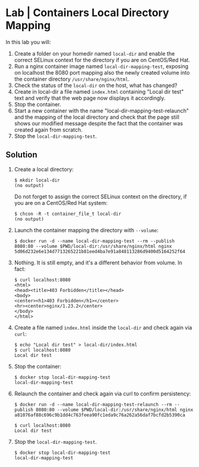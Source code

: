 # Lab | Containers Local Directory Mapping

In this lab you will:

1. Create a folder on your homedir named `local-dir` and enable the correct SELinux context for the directory if you are on CentOS/Red Hat.
2. Run a nginx container image named `local-dir-mapping-test`, exposing on localhost the 8080 port mapping also the newly created volume into the container directory `/usr/share/nginx/html`.
3. Check the status of the `local-dir` on the host, what has changed?
4. Create in local-dir a file named `index.html` containing "Local dir test" text and verify that the web page now displays it accordingly.
5. Stop the container.
6. Start a new container with the name "local-dir-mapping-test-relaunch" and the mapping of the local directory and check that the page still shows our modified message despite the fact that the container was created again from scratch.
7. Stop the `local-dir-mapping-test`.

## Solution

1. Create a local directory:

   ```console
   $ mkdir local-dir
   (no output)
   ```

   Do not forget to assign the correct SELinux context on the directory, if you
   are on a CentOS/Red Hat system:

   ```console
   $ chcon -R -t container_file_t local-dir
   (no output)
   ```

2. Launch the container mapping the directory with `--volume`:

   ```console
   $ docker run -d --name local-dir-mapping-test --rm --publish 8080:80 --volume $PWD/local-dir:/usr/share/nginx/html nginx
   5d06d232e6e134d7713265221b81eed4ba7e91a848113286d9400d5164252f64
   ```

3. Nothing. It is still empty, and it's a different behavior from volume. In fact:

   ```console
   $ curl localhost:8080
   <html>
   <head><title>403 Forbidden</title></head>
   <body>
   <center><h1>403 Forbidden</h1></center>
   <hr><center>nginx/1.23.2</center>
   </body>
   </html>
   ```

4. Create a file named `index.html` inside the `local-dir` and check again via `curl`:

   ```console
   $ echo "Local dir test" > local-dir/index.html
   $ curl localhost:8080
   Local dir test
   ```

5. Stop the container:

   ```console
   $ docker stop local-dir-mapping-test
   local-dir-mapping-test
   ```

6. Relaunch the container and check again via curl to confirm persistency:

   ```console
   $ docker run -d --name local-dir-mapping-test-relaunch --rm --publish 8080:80 --volume $PWD/local-dir:/usr/share/nginx/html nginx
   a81076af88c696c9b1dd4c763feea90fc1eda9c76a262a56daf7bcfd2b5390ca

   $ curl localhost:8080
   Local dir test
   ```

7. Stop the `local-dir-mapping-test`.

   ```console
   $ docker stop local-dir-mapping-test
   local-dir-mapping-test
   ```
